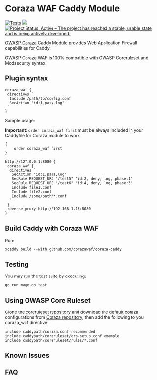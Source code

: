 # Coraza WAF Caddy Module

[![Tests](https://github.com/corazawaf/coraza-caddy/actions/workflows/tests.yml/badge.svg)](https://github.com/corazawaf/coraza-caddy/actions/workflows/tests.yml)
<a href="https://pkg.go.dev/github.com/corazawaf/coraza-caddy" target="_blank"><img src="https://img.shields.io/badge/godoc-reference-blue.svg"></a>
[![Project Status: Active – The project has reached a stable, usable state and is being actively developed.](https://www.repostatus.org/badges/latest/active.svg)](https://www.repostatus.org/#active)

[OWASP Coraza](https://github.com/corazawaf/coraza) Caddy Module provides Web Application Firewall capabilities for Caddy.

OWASP Coraza WAF is 100% compatible with OWASP Coreruleset and Modsecurity syntax.

## Plugin syntax

```caddy
coraza_waf {
 directives `
  Include /path/to/config.conf
  SecAction "id:1,pass,log"
 `
}
```

Sample usage:  

**Important:** `order coraza_waf first` must be always included in your Caddyfile for Coraza module to work

```caddy
{
    order coraza_waf first
}

http://127.0.0.1:8080 {
 coraza_waf {
  directives `
   SecAction "id:1,pass,log"
   SecRule REQUEST_URI "/test5" "id:2, deny, log, phase:1"
   SecRule REQUEST_URI "/test6" "id:4, deny, log, phase:3"
   Include file1.conf 
   Include file2.conf
   Include /some/path/*.conf
  `
 }
 reverse_proxy http://192.168.1.15:8080
}
```

## Build Caddy with Coraza WAF

Run:

```shell
xcaddy build --with github.com/corazawaf/coraza-caddy
```

## Testing

You may run the test suite by executing:

```shell
go run mage.go test
```

## Using OWASP Core Ruleset

Clone the [coreruleset repository](https://github.com/coreruleset/coreruleset) and download the default coraza configurations from [Coraza repository](https://raw.githubusercontent.com/corazawaf/coraza/v2/master/coraza.conf-recommended), then add the following to you coraza_waf directive:

```seclang
include caddypath/coraza.conf-recommended
include caddypath/coreruleset/crs-setup.conf.example
include caddypath/coreruleset/rules/*.conf
```

## Known Issues

## FAQ
